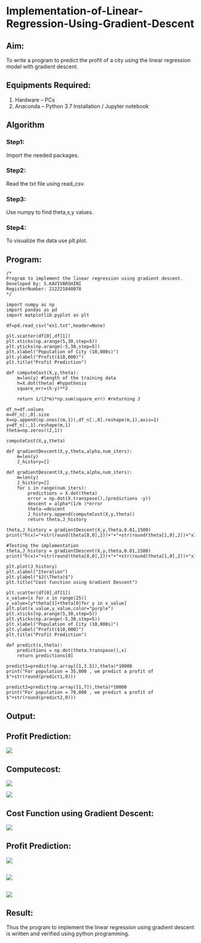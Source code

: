 # Implementation-of-Linear-Regression-Using-Gradient-Descent

## Aim:
To write a program to predict the profit of a city using the linear regression model with gradient descent.

## Equipments Required:
1. Hardware – PCs
2. Anaconda – Python 3.7 Installation / Jupyter notebook

## Algorithm
### Step1:
Import the needed packages.
### Step2:
Read the txt file using read_csv.
### Step3:
Use numpy to find theta,x,y values.
### Step4:
To visualize the data use plt.plot.

## Program:
```
/*
Program to implement the linear regression using gradient descent.
Developed by: S.KAVIVARSHINI
RegisterNumber: 212221040078
*/
```
```
import numpy as np
import pandas as pd
import matplotlib.pyplot as plt

df=pd.read_csv("ex1.txt",header=None)

plt.scatter(df[0],df[1])
plt.xticks(np.arange(5,30,step=5))
plt.yticks(np.arange(-5,30,step=5))
plt.xlabel("Population of City (10,000s)")
plt.ylabel("Profit($10,000)")
plt.title("Profit Prediction")

def computeCost(X,y,theta):
    m=len(y) #length of the training data
    h=X.dot(theta) #hypothesis
    square_err=(h-y)**2
    
    return 1/(2*m)*np.sum(square_err) #returning J

df_n=df.values
m=df_n[:,0].size
X=np.append(np.ones((m,1)),df_n[:,0].reshape(m,1),axis=1)
y=df_n[:,1].reshape(m,1)
theta=np.zeros((2,1))

computeCost(X,y,theta)

def gradientDescent(X,y,theta,alpha,num_iters):
    m=len(y)
    J_history=[]

def gradientDescent(X,y,theta,alpha,num_iters):
    m=len(y)
    J_history=[]
    for i in range(num_iters):
        predictions = X.dot(theta)
        error = np.dot(X.transpose(),(predictions -y))
        descent = alpha*(1/m )*error
        theta-=descent
        J_history.append(computeCost(X,y,theta))
        return theta,J_history

theta,J_history = gradientDescent(X,y,theta,0.01,1500)
print("h(x)="+str(round(theta[0,0],2))+"+"+str(round(theta[1,0],2))+"x1")

#Testing the implementation
theta,J_history = gradientDescent(X,y,theta,0.01,1500)
print("h(x)="+str(round(theta[0,0],2))+"+"+str(round(theta[1,0],2))+"x1")

plt.plot(J_history)
plt.xlabel("Iteration")
plt.ylabel("$J(\Theta)$")
plt.title("Cost function using Gradient Descent")

plt.scatter(df[0],df[1])
x_value=[x for x in range(25)]
y_value=[y*theta[1]+theta[0]for y in x_value]
plt.plot(x_value,y_value,color="purple")
plt.xticks(np.arange(5,30,step=5))
plt.yticks(np.arange(-5,30,step=5))
plt.xlabel("Population of City (10,000s)")
plt.ylabel("Profit($10,000)")
plt.title("Profit Prediction")

def predict(x,theta):
    predictions = np.dot(theta.transpose(),x)
    return predictions[0]

predict1=predict(np.array([1,3.5]),theta)*10000
print("For population = 35,000 , we predict a profit of $"+str(round(predict1,0)))

predict2=predict(np.array([1,7]),theta)*10000
print("For population = 70,000 , we predict a profit of $"+str(round(predict2,0)))

```

## Output:
## Profit Prediction:
![](./o1.jpg)
## Computecost:
![](./o2.jpg)

![](./o3.jpg)
## Cost Function using Gradient Descent:
![](./o4.jpg)
## Profit Prediction:
![](./o5.jpg)
## 
![](./o6.jpg)
## 
![](./o7.jpg)



## Result:
Thus the program to implement the linear regression using gradient descent is written and verified using python programming.
